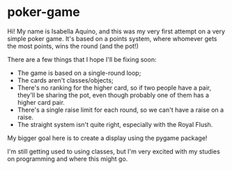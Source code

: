 # poker-game

Hi! My name is Isabella Aquino, and this was my very first attempt on a very simple poker game. It's based on a points system, where whomever gets the most points, wins the round (and the pot!)


There are a few things that I hope I'll be fixing soon:
- The game is based on a single-round loop;
- The cards aren't classes/objects;
- There's no ranking for the higher card, so if two people have a pair, they'll be sharing the pot, even though probably one of them has a higher card pair.
- There's a single raise limit for each round, so we can't have a raise on a raise.
- The straight system isn't quite right, especially with the Royal Flush.

My bigger goal here is to create a display using the pygame package!

I'm still getting used to using classes, but I'm very excited with my studies on programming and where this might go.
